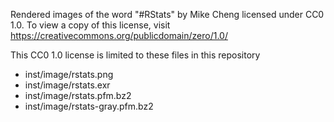 
Rendered images of the word "#RStats" by Mike Cheng licensed under CC0 1.0. 
To view a copy of this license, visit https://creativecommons.org/publicdomain/zero/1.0/ 

This CC0 1.0 license is limited to these files in this repository
* inst/image/rstats.png
* inst/image/rstats.exr
* inst/image/rstats.pfm.bz2
* inst/image/rstats-gray.pfm.bz2
